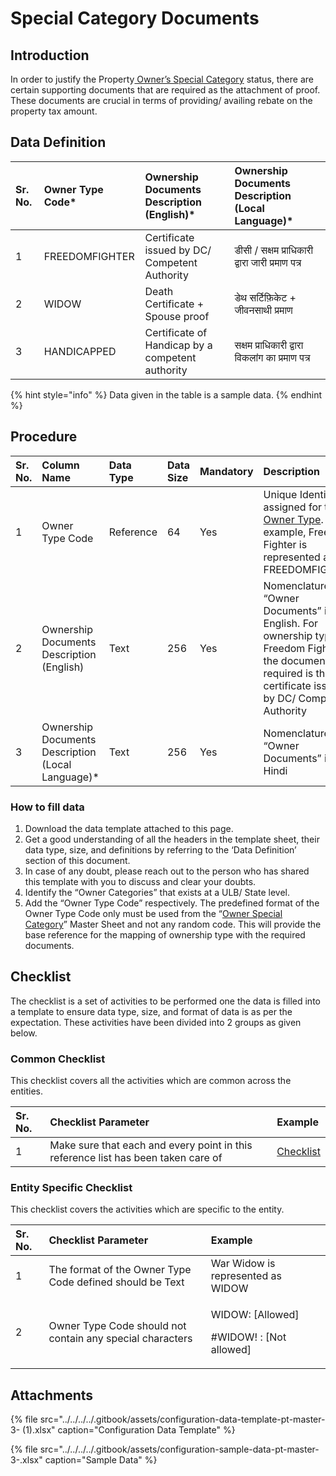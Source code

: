 # Special Category Documents

## Introduction

In order to justify the Property[ Owner’s Special Category](owner-special-category.md) status, there are certain supporting documents that are required as the attachment of proof. These documents are crucial in terms of providing/ availing rebate on the property tax amount.

## Data Definition

| Sr. No. | Owner Type Code\* | Ownership Documents Description \(English\)\* | Ownership Documents Description \(Local Language\)\* |
| :--- | :--- | :--- | :--- |
| 1 | FREEDOMFIGHTER | Certificate issued by DC/ Competent Authority | डीसी / सक्षम प्राधिकारी द्वारा जारी प्रमाण पत्र |
| 2 | WIDOW | Death Certificate + Spouse proof | डेथ सर्टिफ़िकेट + जीवनसाथी प्रमाण |
| 3 | HANDICAPPED | Certificate of Handicap by a competent authority | सक्षम प्राधिकारी द्वारा विकलांग का प्रमाण पत्र |

{% hint style="info" %}
Data given in the table is a sample data.
{% endhint %}

## Procedure

| Sr. No. | Column Name | Data Type | Data Size | Mandatory | Description |
| :--- | :--- | :--- | :--- | :--- | :--- |
| 1 | Owner Type Code | Reference | 64 | Yes | Unique Identifier assigned for the [Owner Type](ownership-category.md). For example, Freedom Fighter is represented as FREEDOMFIGHTER |
| 2 | Ownership Documents Description \(English\) | Text | 256 | Yes | Nomenclature of “Owner Documents” in English. For ownership type Freedom Fighter, the document required is the certificate issued by DC/ Competent Authority |
| 3 | Ownership Documents Description \(Local Language\)\* | Text | 256 | Yes | Nomenclature of “Owner Documents” in Hindi |

### How to fill data

1. Download the data template attached to this page.
2. Get a good understanding of all the headers in the template sheet, their data type, size, and definitions by referring to the ‘Data Definition’ section of this document.
3. In case of any doubt, please reach out to the person who has shared this template with you to discuss and clear your doubts.
4. Identify the “Owner Categories” that exists at a ULB/ State level.
5. Add the “Owner Type Code” respectively. The predefined format of the Owner Type Code only must be used from the “[Owner Special Category](owner-special-category.md)” Master Sheet and not any random code. This will provide the base reference for the mapping of ownership type with the required documents.

## Checklist

The checklist is a set of activities to be performed one the data is filled into a template to ensure data type, size, and format of data is as per the expectation. These activities have been divided into 2 groups as given below.

### Common Checklist

This checklist covers all the activities which are common across the entities.

| Sr. No. | Checklist Parameter | Example |
| :--- | :--- | :--- |
| 1 | Make sure that each and every point in this reference list has been taken care of | [Checklist](../untitled-1/checklist.md) |

### Entity Specific Checklist

This checklist covers the activities which are specific to the entity.

<table>
  <thead>
    <tr>
      <th style="text-align:left">Sr. No.</th>
      <th style="text-align:left">Checklist Parameter</th>
      <th style="text-align:left">Example</th>
    </tr>
  </thead>
  <tbody>
    <tr>
      <td style="text-align:left">1</td>
      <td style="text-align:left">The format of the Owner Type Code defined should be Text</td>
      <td style="text-align:left">War Widow is represented as WIDOW</td>
    </tr>
    <tr>
      <td style="text-align:left">2</td>
      <td style="text-align:left">Owner Type Code should not contain any special characters</td>
      <td style="text-align:left">
        <p>WIDOW: [Allowed]</p>
        <p>#WIDOW! : [Not allowed]</p>
      </td>
    </tr>
  </tbody>
</table>

## Attachments

{% file src="../../../../.gitbook/assets/configuration-data-template-pt-master-3- \(1\).xlsx" caption="Configuration Data Template" %}

{% file src="../../../../.gitbook/assets/configuration-sample-data-pt-master-3-.xlsx" caption="Sample Data" %}

